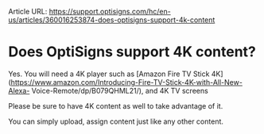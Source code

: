 Article URL: https://support.optisigns.com/hc/en-us/articles/360016253874-does-optisigns-support-4k-content

# Does OptiSigns support 4K content?

Yes. You will need a 4K player such as [Amazon Fire TV Stick
4K](https://www.amazon.com/Introducing-Fire-TV-Stick-4K-with-All-New-Alexa-
Voice-Remote/dp/B079QHML21/), and 4K TV screens

Please be sure to have 4K content as well to take advantage of it.

You can simply upload, assign content just like any other content.

